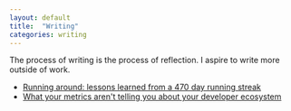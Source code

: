 ```yaml
---
layout: default
title:  "Writing"
categories: writing
---
```


The process of writing is the process of reflection. I aspire to write more outside of work.

- [Running around: lessons learned from a 470 day running streak](https://medium.com/@d.pim/learning-to-run-c6f6086ae6f5)
- [What your metrics aren't telling you about your developer ecosystem](https://medium.com/@d.pim/happy-developers-are-everything-60f66b8e93c0)
